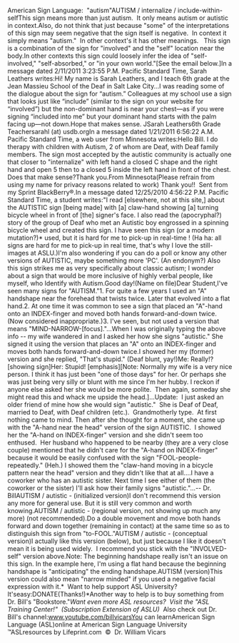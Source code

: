 American Sign Language:  "autism"AUTISM / internalize / 
include-within-selfThis sign means more than just autism.  It only means autism or autistic in 
context.Also, do not think that just because "some" of the interpretations of this sign 
may seem negative that the sign itself is negative.  In context it simply 
means "autism."  In other context's it has other meanings.  
This sign is a combination of the sign for "involved" and the "self" location 
near the body.In other contexts this sign could loosely infer the idea of "self-involved," 
"self-absorbed," or "in your own world."[See the email below.]In a message dated 2/11/2011 3:23:55 
P.M. Pacific Standard Time, Sarah Leathers writes:Hi! My name is Sarah Leathers, and I teach 6th grade at the Jean Massieu School 
of the Deaf in Salt Lake City...I was reading some of the dialogue about the sign for “autism.” Colleagues at my 
school use a sign that looks just like “include” (similar to the sign on your 
website for “involved”) but the non-dominant hand is near your chest—as if you 
were signing “included into me” but your dominant hand starts with the palm 
facing up—not down.Hope that makes sense. JSarah Leathers6th Grade Teachersarahl (at) usdb.orgIn a message dated 1/21/2011 6:56:22 A.M. Pacific Standard Time, a web user from 
Minnesota writes:Hello Bill. I do therapy with children with Autism, 2 of whom are Deaf, with 
Deaf family members. The sign most accepted by the autistic community is 
actually one that closer to "internalize" with left hand a closed C shape and 
the right hand and open 5 then to a closed 5 inside the left hand in front of 
the chest. Does that make sense?Thank you.From Minnesota(Please refrain from using my name for privacy reasons related to work) Thank 
you!!  Sent from my Sprint BlackBerry®.In a message dated 12/25/2010 4:56:22 
P.M. Pacific Standard Time, a student writes:"I read [elsewhere, not at this site,] about the AUTISTIC sign [being made] with [a] claw-hand 
showing [a] turning bicycle wheel in front of [the] signer's face. I also read 
the (apocryphal?) story of the group of Deaf who met an Autistic boy engrossed 
in a spinning bicycle wheel and created this sign. I have seen this sign (or a 
modern mutation?)* used, but it is hard for me to pick-up in real-time ! (Ha ha: 
all signs are hard for me to pick-up in real time, that's why I love the 
still-images at ASLU.)I'm also wondering if you can do a poll or know any other versions of AUTISTIC, 
maybe something more 'PC'. (An endonym?) Also this sign strikes me as very 
specifically about classic autism; I wonder about a sign that would be more 
inclusive of highly verbal people, like myself, who Identify with Autism.Good day!(Name on file)Dear Student,I've seen many signs for "AUTISM."1.
For quite a few years I used an "A" handshape near the forehead that 
twists twice. Later that evolved into a flat hand.2. At one time it was common to see a sign that placed an "A"-hand onto an INDEX-finger 
and moved both hands forward-and-down twice. (Now considered inappropriate.)3.
I've seen, but not used a version that means "MIND-NARROW-[focus]."...When I was originally typing the above info -- my wife wandered in and I asked her how she signs "autistic." She signed it 
using the version that places an "A" onto an INDEX-finger and moves both hands 
forward-and-down twice.I showed her my (former) version and she replied, "That's stupid." 
(Deaf blunt, yay!)Me: Really!? [showing sign]Her: Stupid! [emphasis][Note: Normally my wife is a very nice person. I think it has just been "one of 
those days" for her. Or perhaps she was just being very silly or blunt with me 
since I'm her hubby. I reckon if anyone else asked her she would be more polite.  
Then again, someday she might read this and whack me upside the head.]...Update:  I just asked an older friend of mine how she would sign 
"autistic."  She is Deaf of Deaf, married to Deaf, with Deaf children 
(etc.).  Grandmotherly type.  At first nothing came to mind. Then 
after she thought for a moment, she came up with the "A-hand near the head" 
version of the sign AUTISTIC.  I showed her the "A-hand on INDEX-finger" 
version and she didn't seem too enthused.  Her husband who happened to be 
nearby (they are a very close couple) mentioned that he didn't care for the 
"A-hand on INDEX-finger" because it would be easily confused with the sign 
"FOOL-people-repeatedly." (Heh.) I showed them the "claw-hand moving in a 
bicycle pattern near the head" version and they didn't like that at all....I have a coworker who has an autistic sister. Next time I see either of them 
(the coworker or the sister) I'll ask how their family signs "autistic."...-- Dr. BillAUTISM / autistic - (initialized version)I don't recommend this version any more for general use. But it is still very 
common and worth knowing.AUTISM / autistic - (regional version, not showing up much any more) (not 
recommended).Do a double movement and move both hands forward and down together (remaining in 
contact) 
at the same time so as to distinguish this sign from "to-FOOL."AUTISM / autistic - (conceptual version)I actually like this version (below), but just because I like it doesn't mean it 
is being used widely.  I recommend you stick with the "INVOLVED-self" 
version above.Note: The beginning handshape really isn't an issue on this sign. In the example 
here, I'm using a flat hand because the beginning handshape is "anticipating" 
the ending handshape.AUTISM (version)This version could also mean "narrow minded" if you used a negative facial 
expression with it.* 
Want to help support ASL University?  It'seasy:DONATE(Thanks!)*Another way to help is to buy something from Dr. Bill's "Bookstore."*Want even more ASL resources?  Visit the "ASL Training Center!"  (Subscription 
Extension of ASLU)*  Also check out Dr. Bill's channel:www.youtube.com/billvicarsYou can learnAmerican Sign Language (ASL)online at American Sign Language University ™ASLresources by Lifeprint.com  ©  Dr. William Vicars